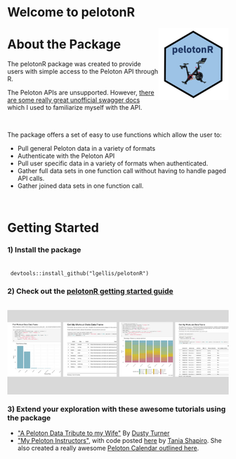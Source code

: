 # Welcome to pelotonR

<img src="logo.png" width="160px" align="right" />

# About the Package

The pelotonR package was created to provide users with simple access to the Peloton API through R.  

The Peloton APIs are unsupported.  However, [there are some really great unofficial swagger docs](https://app.swaggerhub.com/apis/DovOps/peloton-unofficial-api/0.2.3) which I used to familiarize myself with the API.

<br/>

The package offers a set of easy to use functions which allow the user to:
	
* Pull general Peloton data in a variety of formats
* Authenticate with the Peloton API
* Pull user specific data in a variety of formats when authenticated.
* Gather full data sets in one function call without having to handle paged API calls.
* Gather joined data sets in one function call.

<br/>

# Getting Started

### 1) Install the package
<br/>
<code> devtools::install_github("lgellis/pelotonR")</code>
<br/>
 
### 2) Check out the [pelotonR getting started guide](https://lgellis.github.io/pelotonR/)
<br/>
<a href="https://lgellis.github.io/pelotonR/">
<img src="tutorial-preview.png" width="900px" align="center" />
</a>

### 3) Extend your exploration with these awesome tutorials using the package
 - ["A Peloton Data Tribute to my Wife"](https://dustysturner.com/post/the-peloton-api-part-2/) By [Dusty Turner](https://dustysturner.com/post/the-peloton-api-part-2/)
 - ["My Peloton Instructors"](https://twitter.com/tanya_shapiro/status/1478751309482311681), with code posted [here](https://github.com/tashapiro/TidyTuesday/blob/master/2022/W1/instructor-summary.R) by [Tania Shapiro](https://twitter.com/tanya_shapiro).  She also created a really awesome [Peloton Calendar outlined here](https://twitter.com/tanya_shapiro/status/1484883861960024070?s=20&t=xj4HnYwvL2lnQb4OfcGseg).
